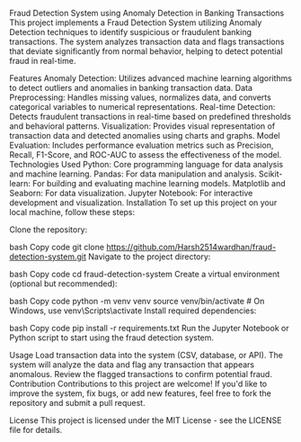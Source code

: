 Fraud Detection System using Anomaly Detection in Banking Transactions
This project implements a Fraud Detection System utilizing Anomaly Detection techniques to identify suspicious or fraudulent banking transactions. The system analyzes transaction data and flags transactions that deviate significantly from normal behavior, helping to detect potential fraud in real-time.

Features
Anomaly Detection: Utilizes advanced machine learning algorithms to detect outliers and anomalies in banking transaction data.
Data Preprocessing: Handles missing values, normalizes data, and converts categorical variables to numerical representations.
Real-time Detection: Detects fraudulent transactions in real-time based on predefined thresholds and behavioral patterns.
Visualization: Provides visual representation of transaction data and detected anomalies using charts and graphs.
Model Evaluation: Includes performance evaluation metrics such as Precision, Recall, F1-Score, and ROC-AUC to assess the effectiveness of the model.
Technologies Used
Python: Core programming language for data analysis and machine learning.
Pandas: For data manipulation and analysis.
Scikit-learn: For building and evaluating machine learning models.
Matplotlib and Seaborn: For data visualization.
Jupyter Notebook: For interactive development and visualization.
Installation
To set up this project on your local machine, follow these steps:

Clone the repository:

bash
Copy code
git clone https://github.com/Harsh2514wardhan/fraud-detection-system.git
Navigate to the project directory:

bash
Copy code
cd fraud-detection-system
Create a virtual environment (optional but recommended):

bash
Copy code
python -m venv venv
source venv/bin/activate  # On Windows, use venv\Scripts\activate
Install required dependencies:

bash
Copy code
pip install -r requirements.txt
Run the Jupyter Notebook or Python script to start using the fraud detection system.

Usage
Load transaction data into the system (CSV, database, or API).
The system will analyze the data and flag any transaction that appears anomalous.
Review the flagged transactions to confirm potential fraud.
Contribution
Contributions to this project are welcome! If you'd like to improve the system, fix bugs, or add new features, feel free to fork the repository and submit a pull request.

License
This project is licensed under the MIT License - see the LICENSE file for details.
